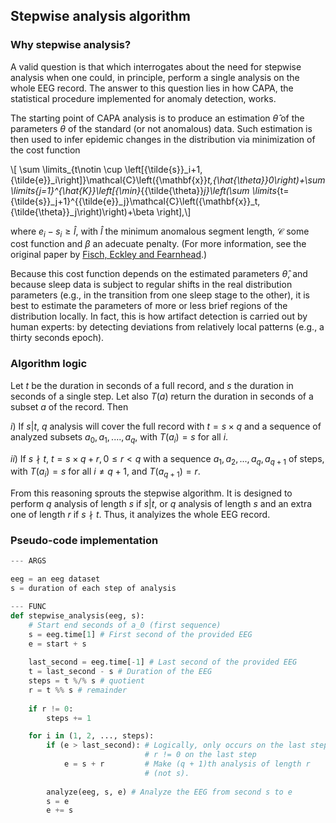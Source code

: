 ﻿
## Stepwise analysis algorithm

### Why stepwise analysis?

A valid question is that which interrogates about the need for stepwise analysis when one could, in principle, perform a single analysis on the whole EEG record. The answer to this question lies in how CAPA, the statistical procedure implemented for anomaly detection, works.

The starting point of CAPA analysis is to produce an estimation $\hat{\theta}$ of the parameters $\theta$ of the standard (or not anomalous) data. Such estimation is then used to infer epidemic changes in the distribution via minimization of the cost function 

\\[ \sum \limits_{t\notin \cup \left[{\tilde{s}}_i+1,{\tilde{e}}_i\right]}\mathcal{C}\left({\mathbf{x}}_t,{\hat{\theta}}_0\right)+\sum \limits_{j=1}^{\hat{K}}\left[{\min}_{{\tilde{\theta}}_j}\left(\sum \limits_{t={\tilde{s}}_j+1}^{{\tilde{e}}_j}\mathcal{C}\left({\mathbf{x}}_t,{\tilde{\theta}}_j\right)\right)+\beta \right],\\]

where $e_i - s_i \geq \hat{l}$, with $\hat{l}$ the minimum anomalous segment length, $\mathcal{C}$ some cost function and $\beta$ an adecuate penalty. (For more information, see the original paper by [Fisch, Eckley and Fearnhead](https://onlinelibrary.wiley.com/doi/full/10.1002/sam.11586).)

Because this cost function depends on the estimated parameters $\hat{\theta}$, and because sleep data is subject to regular shifts in the real distribution parameters (e.g., in the transition from one sleep stage to the other), it is best to estimate the parameters of more or less brief regions of the distribution locally. In fact, this is how artifact detection is carried out by human experts: by detecting deviations from relatively local patterns (e.g., a thirty seconds epoch).

### Algorithm logic
Let $t$ be the duration in seconds of a full record, and $s$ the duration in seconds of a single step. Let also $T(a)$ return the duration in seconds of a subset $a$ of the record. Then

$i)$ If $s | t$, $q$ analysis will cover the full record with $t = s \times q$ and a sequence of analyzed subsets $a_0, a_1, ...., a_q$, with $T(a_i) = s$  for all $i$.

$ii)$ If $s \nmid t$, $t = s \times q + r, 0 \leq r < q$ with a sequence $a_1, a_2, ..., a_q, a_{q+1}$ of steps, with $T(a_i) = s$ for all $i \neq q + 1$, and $T(a_{q + 1}) = r$.

From this reasoning sprouts the stepwise algorithm. It is designed to perform $q$ analysis of length $s$ if $s | t$, or $q$ analysis of length $s$ and an extra one of length $r$ if $s \nmid t$. Thus, it analyizes the whole EEG record. 

### Pseudo-code implementation

```python
--- ARGS

eeg = an eeg dataset
s = duration of each step of analysis

--- FUNC
def stepwise_analysis(eeg, s):
	# Start end seconds of a_0 (first sequence)
	s = eeg.time[1] # First second of the provided EEG
	e = start + s
	
	last_second = eeg.time[-1] # Last second of the provided EEG
	t = last_second - s # Duration of the EEG
	steps = t %/% s # quotient
	r = t %% s # remainder
	
	if r != 0:
		steps += 1

	for i in (1, 2, ..., steps):
		if (e > last_second): # Logically, only occurs on the last step if 
							  # r != 0 on the last step
			e = s + r 		  # Make (q + 1)th analysis of length r
			 			      # (not s).
			
		analyze(eeg, s, e) # Analyze the EEG from second s to e
		s = e
		e += s
```

